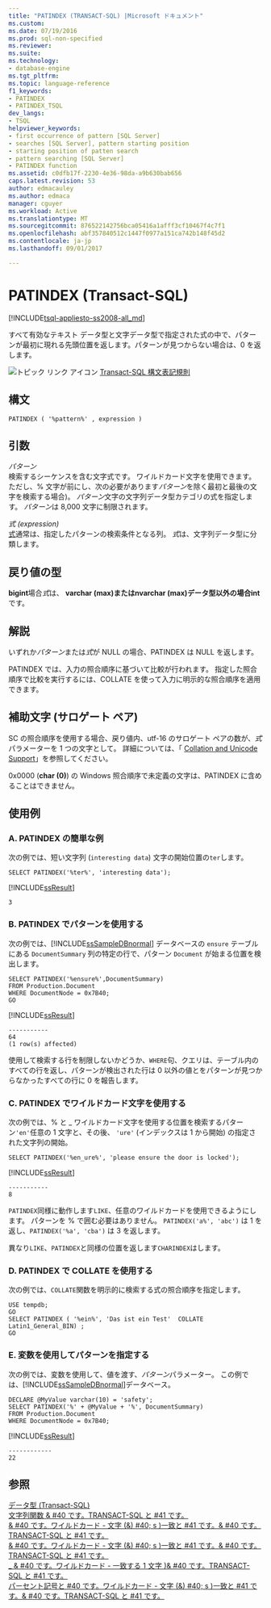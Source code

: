 ```yaml
---
title: "PATINDEX (TRANSACT-SQL) |Microsoft ドキュメント"
ms.custom: 
ms.date: 07/19/2016
ms.prod: sql-non-specified
ms.reviewer: 
ms.suite: 
ms.technology:
- database-engine
ms.tgt_pltfrm: 
ms.topic: language-reference
f1_keywords:
- PATINDEX
- PATINDEX_TSQL
dev_langs:
- TSQL
helpviewer_keywords:
- first occurrence of pattern [SQL Server]
- searches [SQL Server], pattern starting position
- starting position of patten search
- pattern searching [SQL Server]
- PATINDEX function
ms.assetid: c0dfb17f-2230-4e36-98da-a9b630bab656
caps.latest.revision: 53
author: edmacauley
ms.author: edmaca
manager: cguyer
ms.workload: Active
ms.translationtype: MT
ms.sourcegitcommit: 876522142756bca05416a1afff3cf10467f4c7f1
ms.openlocfilehash: abf357840512c1447f0977a151ca742b148f45d2
ms.contentlocale: ja-jp
ms.lasthandoff: 09/01/2017

---
```

# <a name="patindex-transact-sql"></a>PATINDEX (Transact-SQL)
[!INCLUDE[tsql-appliesto-ss2008-all_md](../../includes/tsql-appliesto-ss2008-all-md.md)]

  すべて有効なテキスト データ型と文字データ型で指定された式の中で、パターンが最初に現れる先頭位置を返します。パターンが見つからない場合は、0 を返します。  
  
 ![トピック リンク アイコン](../../database-engine/configure-windows/media/topic-link.gif "トピック リンク アイコン") [Transact-SQL 構文表記規則](../../t-sql/language-elements/transact-sql-syntax-conventions-transact-sql.md)  
  
## <a name="syntax"></a>構文  
  
```  
PATINDEX ( '%pattern%' , expression )  
```  
  
## <a name="arguments"></a>引数  
 *パターン*  
 検索するシーケンスを含む文字式です。 ワイルドカード文字を使用できます。ただし、% 文字が前にし、次の必要があります*パターン*を除く最初と最後の文字を検索する場合)。 *パターン*文字の文字列データ型カテゴリの式を指定します。 *パターン*は 8,000 文字に制限されます。  
  
 *式 (expression)*  
 [式](../../t-sql/language-elements/expressions-transact-sql.md)通常は、指定したパターンの検索条件となる列。 *式*は、文字列データ型に分類します。  
  
## <a name="return-types"></a>戻り値の型  
 **bigint**場合*式*は、 **varchar (max)**または**nvarchar (max)**データ型以外の場合**int**です。  
  
## <a name="remarks"></a>解説  
 いずれか*パターン*または*式*が NULL の場合、PATINDEX は NULL を返します。  
  
 PATINDEX では、入力の照合順序に基づいて比較が行われます。 指定した照合順序で比較を実行するには、COLLATE を使って入力に明示的な照合順序を適用できます。  
  
## <a name="supplementary-characters-surrogate-pairs"></a>補助文字 (サロゲート ペア)  
 SC の照合順序を使用する場合、戻り値内、utf-16 のサロゲート ペアの数が、*式*パラメーターを 1 つの文字として。 詳細については、「 [Collation and Unicode Support](../../relational-databases/collations/collation-and-unicode-support.md)」を参照してください。  
  
 0x0000 (**char (0)**) の Windows 照合順序で未定義の文字は、PATINDEX に含めることはできません。  
  
## <a name="examples"></a>使用例  
  
### <a name="a-simple-patindex-example"></a>A. PATINDEX の簡単な例  
 次の例では、短い文字列 (`interesting data`) 文字の開始位置の`ter`します。  
  
```  
SELECT PATINDEX('%ter%', 'interesting data');  
```  
  
 [!INCLUDE[ssResult](../../includes/ssresult-md.md)]  
  
 `3`  
  
### <a name="b-using-a-pattern-with-patindex"></a>B. PATINDEX でパターンを使用する  
 次の例では、[!INCLUDE[ssSampleDBnormal](../../includes/sssampledbnormal-md.md)] データベースの `ensure` テーブルにある `DocumentSummary` 列の特定の行で、パターン `Document` が始まる位置を検出します。  
  
```  
SELECT PATINDEX('%ensure%',DocumentSummary)  
FROM Production.Document  
WHERE DocumentNode = 0x7B40;  
GO   
```  
  
 [!INCLUDE[ssResult](../../includes/ssresult-md.md)]  
  
```
-----------  
64  
(1 row(s) affected)
```  
  
 使用して検索する行を制限しないかどうか、`WHERE`句、クエリは、テーブル内のすべての行を返し、パターンが検出された行は 0 以外の値とをパターンが見つからなかったすべての行に 0 を報告します。  
  
### <a name="c-using-wildcard-characters-with-patindex"></a>C. PATINDEX でワイルドカード文字を使用する  
 次の例では、% と _ ワイルドカード文字を使用する位置を検索するパターン`'en'`任意の 1 文字と、その後、 `'ure'` (インデックスは 1 から開始) の指定された文字列の開始。  
  
```  
SELECT PATINDEX('%en_ure%', 'please ensure the door is locked');  
```  
  
 [!INCLUDE[ssResult](../../includes/ssresult-md.md)]  
  
```
-----------  
8  
```  
  
 `PATINDEX`同様に動作します`LIKE`、任意のワイルドカードを使用できるようにします。 パターンを % で囲む必要はありません。 `PATINDEX('a%', 'abc')` は 1 を返し、`PATINDEX('%a', 'cba')` は 3 を返します。  
  
 異なり`LIKE`、`PATINDEX`と同様の位置を返します`CHARINDEX`はします。  
  
### <a name="d-using-collate-with-patindex"></a>D. PATINDEX で COLLATE を使用する  
 次の例では、`COLLATE`関数を明示的に検索する式の照合順序を指定します。  
  
```  
USE tempdb;  
GO  
SELECT PATINDEX ( '%ein%', 'Das ist ein Test'  COLLATE Latin1_General_BIN) ;  
GO  
```  
  
### <a name="e-using-a-variable-to-specify-the-pattern"></a>E. 変数を使用してパターンを指定する  
 次の例では、変数を使用して、値を渡す、*パターン*パラメーター。 この例では、[!INCLUDE[ssSampleDBnormal](../../includes/sssampledbnormal-md.md)]データベース。  
  
```  
DECLARE @MyValue varchar(10) = 'safety';   
SELECT PATINDEX('%' + @MyValue + '%', DocumentSummary)   
FROM Production.Document  
WHERE DocumentNode = 0x7B40;  
```  
  
 [!INCLUDE[ssResult](../../includes/ssresult-md.md)]  
  
 ```
 ------------  
 22
 ```  
  

  
## <a name="see-also"></a>参照  
 [データ型 &#40;Transact-SQL&#41;](../../t-sql/data-types/data-types-transact-sql.md)   
 [文字列関数 & #40 です。TRANSACT-SQL と #41 です。](../../t-sql/functions/string-functions-transact-sql.md)   
 [& #40 です。ワイルドカード - 文字 (&) #40; s &#41;一致と #41 です。& #40 です。TRANSACT-SQL と #41 です。](../../t-sql/language-elements/wildcard-character-s-to-match-transact-sql.md)   
 [& #40 です。ワイルドカード - 文字 (&) #40; s &#41;一致と #41 です。& #40 です。TRANSACT-SQL と #41 です。](../../t-sql/language-elements/wildcard-character-s-not-to-match-transact-sql.md)   
 [_ & #40 です。ワイルドカード - 一致する 1 文字 &#41;& #40 です。TRANSACT-SQL と #41 です。](../../t-sql/language-elements/wildcard-match-one-character-transact-sql.md)   
 [パーセント記号と #40 です。ワイルドカード - 文字 (&) #40; s &#41;一致と #41 です。& #40 です。TRANSACT-SQL と #41 です。](../../t-sql/language-elements/percent-character-wildcard-character-s-to-match-transact-sql.md)  
  
  



